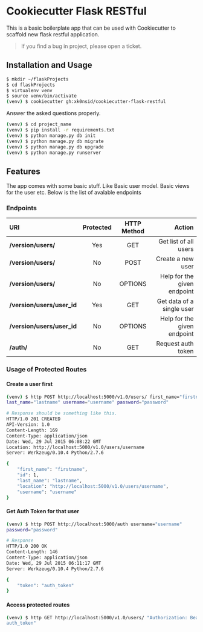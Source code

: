 Cookiecutter Flask RESTful
==========

This is a basic boilerplate app that can be used with Cookiecutter
to scaffold new flask restful application.

> If you find a bug in project, please open a ticket.


## Installation and Usage
```sh
$ mkdir ~/flaskProjects
$ cd flaskProjects
$ virtualenv venv
$ source venv/bin/activate
(venv) $ cookiecutter gh:xk0nsid/cookiecutter-flask-restful
```

Answer the asked questions properly.

```sh
(venv) $ cd project_name
(venv) $ pip install -r requirements.txt
(venv) $ python manage.py db init
(venv) $ python manage.py db migrate
(venv) $ python manage.py db upgrade
(venv) $ python manage.py runserver
```

## Features

The app comes with some  basic stuff. Like Basic user model. Basic views for
the user etc. Below is the list of avalable endpoints

### Endpoints

|             URI               |     Protected     |    HTTP Method    |             Action
|:---------                     |:--:               |:--:               |--:
| **/version/users/**   | Yes               | GET               | Get list of all users
| **/version/users/**           | No                | POST              | Create a new user
| **/version/users/**           | No                | OPTIONS           | Help for the given endpoint
| **/version/users/user_id**    | Yes               | GET               | Get data of a single user
| **/version/users/user_id**    | No                | OPTIONS           | Help for the given endpoint
| **/auth/**                    | No                | GET               | Request auth token

### Usage of Protected Routes

#### Create a user first

```sh
(venv) $ http POST http://localhost:5000/v1.0/users/ first_name="firstname"
last_name="lastname" username="username" password="password"

# Response should be something like this.
HTTP/1.0 201 CREATED
API-Version: 1.0
Content-Length: 169
Content-Type: application/json
Date: Wed, 29 Jul 2015 06:08:22 GMT
Location: http://localhost:5000/v1.0/users/username
Server: Werkzeug/0.10.4 Python/2.7.6

{
    "first_name": "firstname",
    "id": 1,
    "last_name": "lastname",
    "location": "http://localhost:5000/v1.0/users/username",
    "username": "username"
}
```

#### Get Auth Token for that user
```sh
(venv) $ http POST http://localhost:5000/auth username="username"
password="password"

# Response
HTTP/1.0 200 OK
Content-Length: 146
Content-Type: application/json
Date: Wed, 29 Jul 2015 06:11:17 GMT
Server: Werkzeug/0.10.4 Python/2.7.6

{
    "token": "auth_token"
}
```

#### Access protected routes
```sh
(venv) $ http GET http://localhost:5000/v1.0/users/ "Authorization: Bearer
auth_token"
```
